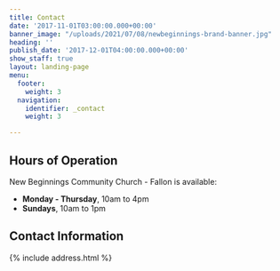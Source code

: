 ```yaml
---
title: Contact
date: '2017-11-01T03:00:00.000+00:00'
banner_image: "/uploads/2021/07/08/newbeginnings-brand-banner.jpg"
heading: ''
publish_date: '2017-12-01T04:00:00.000+00:00'
show_staff: true
layout: landing-page
menu:
  footer:
    weight: 3
  navigation:
    identifier: _contact
    weight: 3

---
```

## Hours of Operation

New Beginnings Community Church - Fallon is available:

* **Monday - Thursday**, 10am to 4pm
* **Sundays**, 10am to 1pm

## Contact Information

{% include address.html %}
